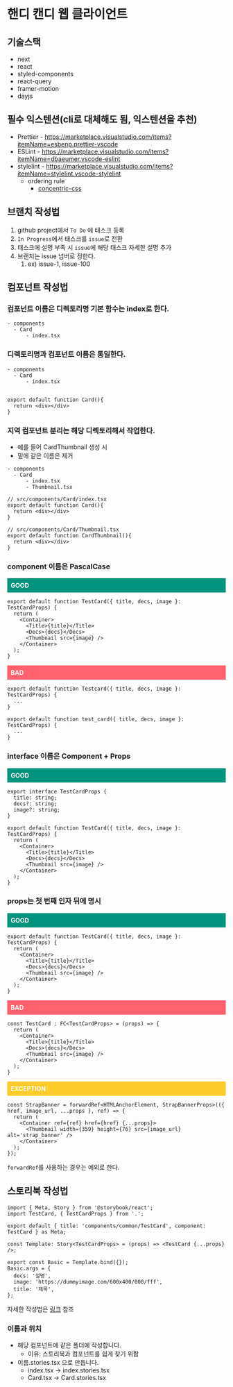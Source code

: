 # 핸디 캔디 웹 클라이언트
## 기술스택
* next
* react
* styled-components
* react-query
* framer-motion
* dayjs

## 필수 익스텐션(cli로 대체해도 됨, 익스텐션을 추천)
* Prettier - https://marketplace.visualstudio.com/items?itemName=esbenp.prettier-vscode
* ESLint - https://marketplace.visualstudio.com/items?itemName=dbaeumer.vscode-eslint
* stylelint - https://marketplace.visualstudio.com/items?itemName=stylelint.vscode-stylelint
  * ordering rule 
    * [concentric-css](https://rhodesmill.org/brandon/2011/concentric-css/)

## 브랜치 작성법
1. github project에서 `To Do` 에 태스크 등록
2. `In Progress`에서 태스크를 `issue`로 전환
3. 태스크에 설명 부족 시 `issue`에 해당 태스크 자세한 설명 추가
4. 브랜치는 issue 넘버로 정한다.
   1. ex) issue-1, issue-100

## 컴포넌트 작성법
### 컴포넌트 이름은 디렉토리명 기본 함수는 index로 한다.

```
- components
  - Card
      - index.tsx
```

### 디렉토리명과 컴포넌트 이름은 통일한다.
```
- components
  - Card
      - index.tsx
```
```tsx

export default function Card(){
  return <div></div>
}
```

### 지역 컴포넌트 분리는 해당 디렉토리해서 작업한다.

* 예를 들어 CardThumbnail 생성 시
* 밑에 같은 이름은 제거

```
- components
  - Card
      - index.tsx
      - Thumbnail.tsx
```

```tsx
// src/components/Card/index.tsx
export default function Card(){
  return <div></div>
}

// src/components/Card/Thumbnail.tsx
export default function CardThumbnail(){
  return <div></div>
}
```
### component 이름은 PascalCase

<div style="background:#01937C;padding: 8px;color:white;font-weight: bold">GOOD</div>

```tsx
export default function TestCard({ title, decs, image }: TestCardProps) {
  return (
    <Container>
      <Title>{title}</Title>
      <Decs>{decs}</Decs>
      <Thumbnail src={image} />
    </Container>
  );
}
```

<div style="background:#FF616D;padding: 8px;color:white;font-weight: bold">BAD</div>

```tsx
export default function Testcard({ title, decs, image }: TestCardProps) {
  ...
}

export default function test_card({ title, decs, image }: TestCardProps) {
  ...
}
```

### interface 이름은 Component + Props

<div style="background:#01937C;padding: 8px;color:white;font-weight: bold">GOOD</div>

```tsx
export interface TestCardProps {
  title: string;
  decs?: string;
  image?: string;
}

export default function TestCard({ title, decs, image }: TestCardProps) {
  return (
    <Container>
      <Title>{title}</Title>
      <Decs>{decs}</Decs>
      <Thumbnail src={image} />
    </Container>
  );
}

```

### props는 첫 번째 인자 뒤에 명시

<div style="background:#01937C;padding: 8px;color:white;font-weight: bold">GOOD</div>

```tsx
export default function TestCard({ title, decs, image }: TestCardProps) {
  return (
    <Container>
      <Title>{title}</Title>
      <Decs>{decs}</Decs>
      <Thumbnail src={image} />
    </Container>
  );
}
```

<div style="background:#FF616D;padding: 8px;color:white;font-weight: bold">BAD</div>

```tsx
const TestCard : FC<TestCardProps> = (props) => {
  return (
    <Container>
      <Title>{title}</Title>
      <Decs>{decs}</Decs>
      <Thumbnail src={image} />
    </Container>
  );
}
```

<div style="background:#FFCC29;padding: 8px;color:white;font-weight: bold">EXCEPTION</div>

```tsx
const StrapBanner = forwardRef<HTMLAnchorElement, StrapBannerProps>(({ href, image_url, ...props }, ref) => {
  return (
    <Container ref={ref} href={href} {...props}>
      <Thumbnail width={359} height={76} src={image_url} alt='strap_banner' />
    </Container>
  );
});
```

`forwardRef`를 사용하는 경우는 예외로 한다.


## 스토리북 작성법

```tsx
import { Meta, Story } from '@storybook/react';
import TestCard, { TestCardProps } from '.';

export default { title: 'components/common/TestCard', component: TestCard } as Meta;

const Template: Story<TestCardProps> = (props) => <TestCard {...props} />;

export const Basic = Template.bind({});
Basic.args = {
  decs: '설명',
  image: 'https://dummyimage.com/600x400/000/fff',
  title: '제목',
};
```

자세한 작성법은 [링크](https://storybook.js.org/docs/react/writing-stories/introduction) 참조

### 이름과 위치
* 해당 컴포넌트에 같은 폴더에 작성합니다.
  * 이유: 스토리북과 컴포넌트를 쉽게 찾기 위함
* 이름.stories.tsx 으로 만듭니다.
  * index.tsx -> index.stories.tsx
  * Card.tsx -> Card.stories.tsx

